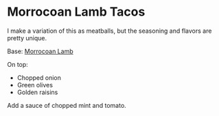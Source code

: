 Morrocoan Lamb Tacos
====================

I make a variation of this as meatballs, but the seasoning and flavors are pretty unique.

Base: [Morrocoan Lamb](/base_layers/morrocoan_lamb.md)

On top:
* Chopped onion
* Green olives
* Golden raisins

Add a sauce of chopped mint and tomato.